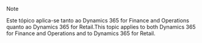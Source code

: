> [!NOTE]
> <span data-ttu-id="ac00c-101">Este tópico aplica-se tanto ao Dynamics 365 for Finance and Operations quanto ao Dynamics 365 for Retail.</span><span class="sxs-lookup"><span data-stu-id="ac00c-101">This topic applies to both Dynamics 365 for Finance and Operations and to Dynamics 365 for Retail.</span></span> 